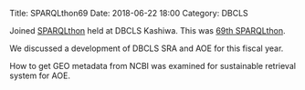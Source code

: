 Title: SPARQLthon69
Date: 2018-06-22 18:00
Category: DBCLS

Joined [SPARQLthon](http://wiki.lifesciencedb.jp/mw/SPARQLthon) held at DBCLS Kashiwa. This was [69th SPARQLthon](http://wiki.lifesciencedb.jp/mw/SPARQLthon69).

We discussed a development of DBCLS SRA and AOE for this fiscal year.

How to get GEO metadata from NCBI was examined for sustainable retrieval system for AOE.
